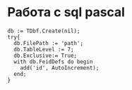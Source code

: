 # Работа с sql pascal
  ```
  db := TDbf.Create(nil);
  try{
    db.FilePath := 'path';
    db.TableLevel := 7;
    db.Exclusive:= True;
    with db.FeidDefs do begin
      add('id', AutoIncrement);
    end;
  }
  ```
